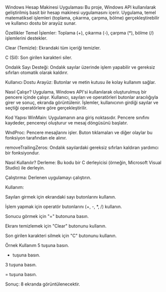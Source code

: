 Windows Hesap Makinesi Uygulaması
Bu proje, Windows API kullanılarak geliştirilmiş basit bir hesap makinesi uygulamasını içerir. Uygulama, temel matematiksel işlemleri (toplama, çıkarma, çarpma, bölme) gerçekleştirebilir ve kullanıcı dostu bir arayüz sunar.

Özellikler
Temel İşlemler: Toplama (+), çıkarma (-), çarpma (*), bölme (/) işlemlerini destekler.

Clear (Temizle): Ekrandaki tüm içeriği temizler.

C (Sil): Son girilen karakteri siler.

Ondalık Sayı Desteği: Ondalık sayılar üzerinde işlem yapabilir ve gereksiz sıfırları otomatik olarak kaldırır.

Kullanıcı Dostu Arayüz: Butonlar ve metin kutusu ile kolay kullanım sağlar.

Nasıl Çalışır?
Uygulama, Windows API'si kullanılarak oluşturulmuş bir pencere içinde çalışır. Kullanıcı, sayıları ve operatörleri butonlar aracılığıyla girer ve sonuç, ekranda görüntülenir. İşlemler, kullanıcının girdiği sayılar ve seçtiği operatörlere göre gerçekleştirilir.

Kod Yapısı
WinMain: Uygulamanın ana giriş noktasıdır. Pencere sınıfını kaydeder, pencereyi oluşturur ve mesaj döngüsünü başlatır.

WndProc: Pencere mesajlarını işler. Buton tıklamaları ve diğer olaylar bu fonksiyon tarafından ele alınır.

removeTrailingZeros: Ondalık sayılardaki gereksiz sıfırları kaldıran yardımcı bir fonksiyondur.

Nasıl Kullanılır?
Derleme: Bu kodu bir C derleyicisi (örneğin, Microsoft Visual Studio) ile derleyin.

Çalıştırma: Derlenen uygulamayı çalıştırın.

Kullanım:

Sayıları girmek için ekrandaki sayı butonlarını kullanın.

İşlem yapmak için operatör butonlarını (+, -, *, /) kullanın.

Sonucu görmek için "=" butonuna basın.

Ekranı temizlemek için "Clear" butonunu kullanın.

Son girilen karakteri silmek için "C" butonunu kullanın.

Örnek Kullanım
5 tuşuna basın.

+ tuşuna basın.

3 tuşuna basın.

= tuşuna basın.

Sonuç: 8 ekranda görüntülenecektir.
